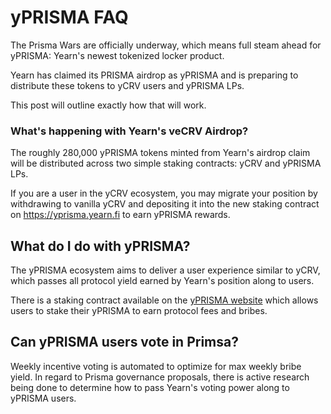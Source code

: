 # yPRISMA FAQ

The Prisma Wars are officially underway, which means full steam ahead for yPRISMA: Yearn's newest tokenized locker product.

Yearn has claimed its PRISMA airdrop as yPRISMA and is preparing to distribute these tokens to yCRV users and yPRISMA LPs. 

This post will outline exactly how that will work.

### What's happening with Yearn's veCRV Airdrop?

The roughly 280,000 yPRISMA tokens minted from Yearn's airdrop claim will be distributed across two simple staking contracts: yCRV and yPRISMA LPs.

If you are a user in the yCRV ecosystem, you may migrate your position by withdrawing to vanilla yCRV and depositing it into the new staking contract on https://yprisma.yearn.fi to earn yPRISMA rewards.

## What do I do with yPRISMA?

The yPRISMA ecosystem aims to deliver a user experience similar to yCRV, which passes all protocol yield earned by Yearn's position along to users.

There is a staking contract available on the [yPRISMA website](https://yprisma.yearn.fi/) which allows users to stake their yPRISMA to earn protocol fees and bribes.

## Can yPRISMA users vote in Primsa?

Weekly incentive voting is automated to optimize for max weekly bribe yield.
In regard to Prisma governance proposals, there is active research being done to determine how to pass Yearn's voting power along to yPRISMA users.

